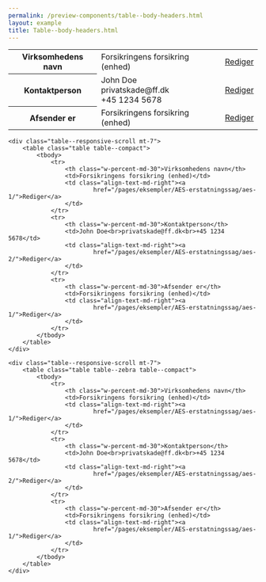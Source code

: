 ```yaml
--- 
permalink: /preview-components/table--body-headers.html
layout: example 
title: Table--body-headers.html
---
```

<div class="container">
    <div class="table--responsive-scroll">
        <table class="table table--borderless table--compact">
            <tbody>
                <tr>
                    <th class="w-percent-md-30">Virksomhedens navn</th>
                    <td>Forsikringens forsikring (enhed)</td>
                    <td class="align-text-md-right"><a
                            href="/pages/eksempler/AES-erstatningssag/aes-1/">Rediger</a>
                    </td>
                </tr>
                <tr>
                    <th class="w-percent-md-30">Kontaktperson</th>
                    <td>John Doe<br>privatskade@ff.dk<br>+45 1234 5678</td>
                    <td class="align-text-md-right"><a
                            href="/pages/eksempler/AES-erstatningssag/aes-2/">Rediger</a>
                    </td>
                </tr>
                <tr>
                    <th class="w-percent-md-30">Afsender er</th>
                    <td>Forsikringens forsikring (enhed)</td>
                    <td class="align-text-md-right"><a
                            href="/pages/eksempler/AES-erstatningssag/aes-1/">Rediger</a>
                    </td>
                </tr>
            </tbody>
        </table>
    </div>

    <div class="table--responsive-scroll mt-7">
        <table class="table table--compact">
            <tbody>
                <tr>
                    <th class="w-percent-md-30">Virksomhedens navn</th>
                    <td>Forsikringens forsikring (enhed)</td>
                    <td class="align-text-md-right"><a
                            href="/pages/eksempler/AES-erstatningssag/aes-1/">Rediger</a>
                    </td>
                </tr>
                <tr>
                    <th class="w-percent-md-30">Kontaktperson</th>
                    <td>John Doe<br>privatskade@ff.dk<br>+45 1234 5678</td>
                    <td class="align-text-md-right"><a
                            href="/pages/eksempler/AES-erstatningssag/aes-2/">Rediger</a>
                    </td>
                </tr>
                <tr>
                    <th class="w-percent-md-30">Afsender er</th>
                    <td>Forsikringens forsikring (enhed)</td>
                    <td class="align-text-md-right"><a
                            href="/pages/eksempler/AES-erstatningssag/aes-1/">Rediger</a>
                    </td>
                </tr>
            </tbody>
        </table>
    </div>

    <div class="table--responsive-scroll mt-7">
        <table class="table table--zebra table--compact">
            <tbody>
                <tr>
                    <th class="w-percent-md-30">Virksomhedens navn</th>
                    <td>Forsikringens forsikring (enhed)</td>
                    <td class="align-text-md-right"><a
                            href="/pages/eksempler/AES-erstatningssag/aes-1/">Rediger</a>
                    </td>
                </tr>
                <tr>
                    <th class="w-percent-md-30">Kontaktperson</th>
                    <td>John Doe<br>privatskade@ff.dk<br>+45 1234 5678</td>
                    <td class="align-text-md-right"><a
                            href="/pages/eksempler/AES-erstatningssag/aes-2/">Rediger</a>
                    </td>
                </tr>
                <tr>
                    <th class="w-percent-md-30">Afsender er</th>
                    <td>Forsikringens forsikring (enhed)</td>
                    <td class="align-text-md-right"><a
                            href="/pages/eksempler/AES-erstatningssag/aes-1/">Rediger</a>
                    </td>
                </tr>
            </tbody>
        </table>
    </div>
</div>